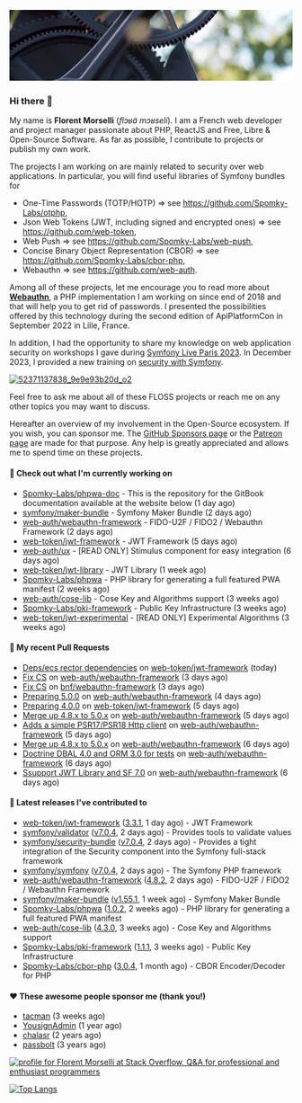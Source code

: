 ![Cover image](1.webp)

### Hi there 👋

My name is **Florent Morselli** (*flɔʁɑ̃ mɔʁseli*). I am a French web developer and project manager passionate about PHP, ReactJS and Free, Libre & Open-Source Software.
As far as possible, I contribute to projects or publish my own work.

The projects I am working on are mainly related to security over web applications. In particular, you will find useful libraries of Symfony bundles for
* One-Time Passwords (TOTP/HOTP) => see https://github.com/Spomky-Labs/otphp,
* Json Web Tokens (JWT, including signed and encrypted ones) => see https://github.com/web-token,
* Web Push => see https://github.com/Spomky-Labs/web-push,
* Concise Binary Object Representation (CBOR) => see https://github.com/Spomky-Labs/cbor-php,
* Webauthn => see https://github.com/web-auth.

Among all of these projects, let me encourage you to read more about [**Webauthn**](https://github.com/web-auth), a PHP implementation I am working on since end of 2018 and that will help you to get rid of passwords. I presented the possibilities offered by this technology during the second edition of ApiPlatformCon in September 2022 in Lille, France.

In addition, I had the opportunity to share my knowledge on web application security on workshops I gave during [Symfony Live Paris 2023](https://live.symfony.com/2023-paris/workshop/maximiser-la-securite-de-vos-applications-avec-le-bundle-security).
In December 2023, I provided a new training on [security with Symfony](https://live.symfony.com/2023-brussels-con/workshop/road-to-safer-applications).

[![52371137838_9e9e93b20d_o2](https://user-images.githubusercontent.com/1091072/191684778-b9e26104-038d-45c2-a1b3-287233d15ecc.jpg)](https://api-platform.com/con/2022/conferences/webauthn-se-debarrasser-des-mots-de-passe-definitivement/)

Feel free to ask me about all of these FLOSS projects or reach me on any other topics you may want to discuss.

Hereafter an overview of my involvement in the Open-Source ecosystem.
If you wish, you can sponsor me. The [GitHub Sponsors page](https://github.com/sponsors/Spomky/) or the [Patreon page](https://www.patreon.com/FlorentMorselli) are made for that purpose. Any help is greatly appreciated and allows me to spend time on these projects.

#### 👷 Check out what I'm currently working on

- [Spomky-Labs/phpwa-doc](https://github.com/Spomky-Labs/phpwa-doc) - This is the repository for the GitBook documentation available at the website below (1 day ago)
- [symfony/maker-bundle](https://github.com/symfony/maker-bundle) - Symfony Maker Bundle (2 days ago)
- [web-auth/webauthn-framework](https://github.com/web-auth/webauthn-framework) - FIDO-U2F / FIDO2 / Webauthn Framework (2 days ago)
- [web-token/jwt-framework](https://github.com/web-token/jwt-framework) - JWT Framework (5 days ago)
- [web-auth/ux](https://github.com/web-auth/ux) - [READ ONLY] Stimulus component for easy integration (6 days ago)
- [web-token/jwt-library](https://github.com/web-token/jwt-library) - JWT Library (1 week ago)
- [Spomky-Labs/phpwa](https://github.com/Spomky-Labs/phpwa) - PHP library for generating a full featured PWA manifest (2 weeks ago)
- [web-auth/cose-lib](https://github.com/web-auth/cose-lib) - Cose Key and Algorithms support (3 weeks ago)
- [Spomky-Labs/pki-framework](https://github.com/Spomky-Labs/pki-framework) - Public Key Infrastructure (3 weeks ago)
- [web-token/jwt-experimental](https://github.com/web-token/jwt-experimental) - [READ ONLY] Experimental Algorithms (3 weeks ago)

#### 🔨 My recent Pull Requests

- [Deps/ecs rector dependencies](https://github.com/web-token/jwt-framework/pull/535) on [web-token/jwt-framework](https://github.com/web-token/jwt-framework) (today)
- [Fix CS](https://github.com/web-auth/webauthn-framework/pull/565) on [web-auth/webauthn-framework](https://github.com/web-auth/webauthn-framework) (3 days ago)
- [Fix CS](https://github.com/bnf/webauthn-framework/pull/1) on [bnf/webauthn-framework](https://github.com/bnf/webauthn-framework) (3 days ago)
- [Preparing 5.0.0](https://github.com/web-auth/webauthn-framework/pull/557) on [web-auth/webauthn-framework](https://github.com/web-auth/webauthn-framework) (4 days ago)
- [Preparing 4.0.0](https://github.com/web-token/jwt-framework/pull/529) on [web-token/jwt-framework](https://github.com/web-token/jwt-framework) (5 days ago)
- [Merge up 4.8.x to 5.0.x](https://github.com/web-auth/webauthn-framework/pull/556) on [web-auth/webauthn-framework](https://github.com/web-auth/webauthn-framework) (5 days ago)
- [Adds a simple PSR17/PSR18 Http client](https://github.com/web-auth/webauthn-framework/pull/555) on [web-auth/webauthn-framework](https://github.com/web-auth/webauthn-framework) (5 days ago)
- [Merge up 4.8.x to 5.0.x](https://github.com/web-auth/webauthn-framework/pull/554) on [web-auth/webauthn-framework](https://github.com/web-auth/webauthn-framework) (6 days ago)
- [Doctrine DBAL 4.0 and ORM 3.0 for tests](https://github.com/web-auth/webauthn-framework/pull/553) on [web-auth/webauthn-framework](https://github.com/web-auth/webauthn-framework) (6 days ago)
- [Ssupport JWT Library and SF 7.0](https://github.com/web-auth/webauthn-framework/pull/551) on [web-auth/webauthn-framework](https://github.com/web-auth/webauthn-framework) (6 days ago)

#### 🔭 Latest releases I've contributed to

- [web-token/jwt-framework](https://github.com/web-token/jwt-framework) ([3.3.1](https://github.com/web-token/jwt-framework/releases/tag/3.3.1), 1 day ago) - JWT Framework
- [symfony/validator](https://github.com/symfony/validator) ([v7.0.4](https://github.com/symfony/validator/releases/tag/v7.0.4), 2 days ago) - Provides tools to validate values
- [symfony/security-bundle](https://github.com/symfony/security-bundle) ([v7.0.4](https://github.com/symfony/security-bundle/releases/tag/v7.0.4), 2 days ago) - Provides a tight integration of the Security component into the Symfony full-stack framework
- [symfony/symfony](https://github.com/symfony/symfony) ([v7.0.4](https://github.com/symfony/symfony/releases/tag/v7.0.4), 2 days ago) - The Symfony PHP framework
- [web-auth/webauthn-framework](https://github.com/web-auth/webauthn-framework) ([4.8.2](https://github.com/web-auth/webauthn-framework/releases/tag/4.8.2), 2 days ago) - FIDO-U2F / FIDO2 / Webauthn Framework
- [symfony/maker-bundle](https://github.com/symfony/maker-bundle) ([v1.55.1](https://github.com/symfony/maker-bundle/releases/tag/v1.55.1), 1 week ago) - Symfony Maker Bundle
- [Spomky-Labs/phpwa](https://github.com/Spomky-Labs/phpwa) ([1.0.2](https://github.com/Spomky-Labs/phpwa/releases/tag/1.0.2), 2 weeks ago) - PHP library for generating a full featured PWA manifest
- [web-auth/cose-lib](https://github.com/web-auth/cose-lib) ([4.3.0](https://github.com/web-auth/cose-lib/releases/tag/4.3.0), 3 weeks ago) - Cose Key and Algorithms support
- [Spomky-Labs/pki-framework](https://github.com/Spomky-Labs/pki-framework) ([1.1.1](https://github.com/Spomky-Labs/pki-framework/releases/tag/1.1.1), 3 weeks ago) - Public Key Infrastructure
- [Spomky-Labs/cbor-php](https://github.com/Spomky-Labs/cbor-php) ([3.0.4](https://github.com/Spomky-Labs/cbor-php/releases/tag/3.0.4), 1 month ago) - CBOR Encoder/Decoder for PHP

#### ❤️ These awesome people sponsor me (thank you!)

- [tacman](https://github.com/tacman) (3 weeks ago)
- [YousignAdmin](https://github.com/YousignAdmin) (1 year ago)
- [chalasr](https://github.com/chalasr) (2 years ago)
- [passbolt](https://github.com/passbolt) (3 years ago)

<a href="https://stackoverflow.com/users/2157818/florent-morselli"><img src="https://stackoverflow.com/users/flair/2157818.png" width="208" height="58" alt="profile for Florent Morselli at Stack Overflow, Q&amp;A for professional and enthusiast programmers" title="profile for Florent Morselli at Stack Overflow, Q&amp;A for professional and enthusiast programmers"></a>

[![Top Langs](https://wakatime.com/share/@Spomky/aa41d408-c524-4a5f-936d-0b9446698abd.svg)](https://wakatime.com/@Spomky)

